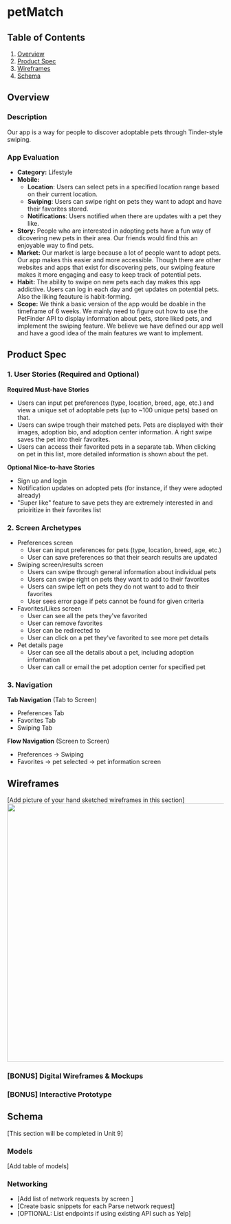 # petMatch

## Table of Contents
1. [Overview](#Overview)
1. [Product Spec](#Product-Spec)
1. [Wireframes](#Wireframes)
2. [Schema](#Schema)

## Overview
### Description
Our app is a way for people to discover adoptable pets through Tinder-style swiping.

### App Evaluation
- **Category:** Lifestyle
- **Mobile:** 
  - **Location**: Users can select pets in a specified location range based on their current location.
  - **Swiping**: Users can swipe right on pets they want to adopt and have their favorites stored.
  - **Notifications**: Users notified when there are updates with a pet they like.
- **Story:** People who are interested in adopting pets have a fun way of dicovering new pets in their area. Our friends would find this an enjoyable way to find pets.
- **Market:** Our market is large because a lot of people want to adopt pets. Our app makes this easier and more accessible. Though there are other websites and apps that exist for discovering pets, our swiping feature makes it more engaging and easy to keep track of potential pets.
- **Habit:** The ability to swipe on new pets each day makes this app addictive. Users can log in each day and get updates on potential pets. Also the liking feauture is habit-forming.
- **Scope:** We think a basic version of the app would be doable in the timeframe of 6 weeks. We mainly need to figure out how to use the PetFinder API to display information about pets, store liked pets, and implement the swiping feature. We believe we have defined our app well and have a good idea of the main features we want to implement. 

## Product Spec

### 1. User Stories (Required and Optional)

**Required Must-have Stories**

* Users can input pet preferences (type, location, breed, age, etc.) and view a unique set of adoptable pets (up to ~100 unique pets) based on that.
* Users can swipe trough their matched pets. Pets are displayed with their images, adoption bio, and adoption center information. A right swipe saves the pet into their favorites.
* Users can access their favorited pets in a separate tab. When clicking on pet in this list, more detailed information is shown about the pet.

**Optional Nice-to-have Stories**

* Sign up and login 
* Notification updates on adopted pets (for instance, if they were adopted already) 
* "Super like" feature to save pets they are extremely interested in and prioiritize in their favorites list

### 2. Screen Archetypes

* Preferences screen
   * User can input preferences for pets (type, location, breed, age, etc.)
   * User can save preferences so that their search results are updated
* Swiping screen/results screen
   * Users can swipe through general information about individual pets
   * Users can swipe right on pets they want to add to their favorites
   * Users can swipe left on pets they do not want to add to their favorites
   * User sees error page if pets cannot be found for given criteria
* Favorites/Likes screen
    * User can see all the pets they've favorited
    * User can remove favorites
    * User can be redirected to 
    * User can click on a pet they've favorited to see more pet details
* Pet details page
    * User can see all the details about a pet, including adoption information
    * User can call or email the pet adoption center for specified pet

### 3. Navigation

**Tab Navigation** (Tab to Screen)

* Preferences Tab
* Favorites Tab
* Swiping Tab

**Flow Navigation** (Screen to Screen)

* Preferences -> Swiping
* Favorites -> pet selected -> pet information screen

## Wireframes
[Add picture of your hand sketched wireframes in this section]
<img src="YOUR_WIREFRAME_IMAGE_URL" width=600>

### [BONUS] Digital Wireframes & Mockups

### [BONUS] Interactive Prototype

## Schema 
[This section will be completed in Unit 9]
### Models
[Add table of models]
### Networking
- [Add list of network requests by screen ]
- [Create basic snippets for each Parse network request]
- [OPTIONAL: List endpoints if using existing API such as Yelp]
